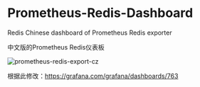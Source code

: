 # Prometheus-Redis-Dashboard
Redis Chinese dashboard of Prometheus Redis exporter

中文版的Prometheus Redis仪表板

![prometheus-redis-export-cz](https://user-images.githubusercontent.com/20078360/126494179-5b33a630-c0e6-4f62-8522-4d1d3e1a7bb0.png)

根据此修改：https://grafana.com/grafana/dashboards/763
